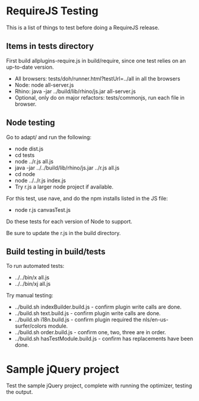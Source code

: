 # RequireJS Testing

This is a list of things to test before doing a RequireJS release.

## Items in tests directory

First build allplugins-require.js in build/require, since one test relies on an up-to-date version.

* All browsers: tests/doh/runner.html?testUrl=../all in all the browsers
* Node: node all-server.js
* Rhino: java -jar ../build/lib/rhino/js.jar all-server.js
* Optional, only do on major refactors: tests/commonjs, run each file in browser.

## Node testing

Go to adapt/ and run the following:

* node dist.js
* cd tests
* node ../r.js all.js
* java -jar ../../build/lib/rhino/js.jar ../r.js all.js
* cd node
* node ../../r.js index.js
* Try r.js a larger node project if available.

For this test, use nave, and do the npm installs listed in the JS file:

* node r.js canvasTest.js

Do these tests for each version of Node to support.

Be sure to update the r.js in the build directory.

## Build testing in build/tests

To run automated tests:

* ../../bin/x all.js
* ../../bin/xj all.js

Try manual testing:

* ../build.sh indexBuilder.build.js - confirm plugin write calls are done.
* ../build.sh text.build.js - confirm plugin write calls are done.
* ../build.sh i18n.build.js - confirm plugin required the nls/en-us-surfer/colors module.
* ../build.sh order.build.js - confirm one, two, three are in order.
* ../build.sh hasTestModule.build.js - confirm has replacements have been done.

# Sample jQuery project

Test the sample jQuery project, complete with running the optimizer, testing the output.
